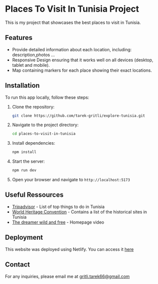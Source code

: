 # Places To Visit In Tunisia Project

This is my project that showcases the best places to visit in Tunisia.

## Features

- Provide detailed information about each location, including: description,photos ...
- Responsive Design ensuring that  it works well on all devices (desktop, tablet and mobile).
- Map containing markers for each place showing their exact locations.

## Installation

To run this app locally, follow these steps:

1. Clone the repository:

   ```bash
   git clone https://github.com/tarek-gritli/explore-tunisia.git
2. Navigate to the project directory:

   ```bash
   cd places-to-visit-in-tunisia
3. Install dependencies:
   ```bash
   npm install
4. Start the server:
   ```bash
   npm run dev
5. Open your browser and navigate to  `http://localhost:5173`

## Useful Ressources

- [Tripadvisor](https://www.tripadvisor.com/Attractions-g293753-Activities-Tunisia.html) - List of top things to do in Tunisia
- [World Heritage Convention](https://whc.unesco.org/en/convention/) - Contains a list of the historical sites in Tunisia
- [The dreamer wild and free](https://www.youtube.com/channel/UC1Y-wNGKRe3T8IMxmBCgiZA) - Homepage video

## Deployment

This website was deployed using Netlify. You can access it [here](https://explore-tn.netlify.app/)


## Contact

For any inquiries, please email me at gritli.tarek66@gmail.com


